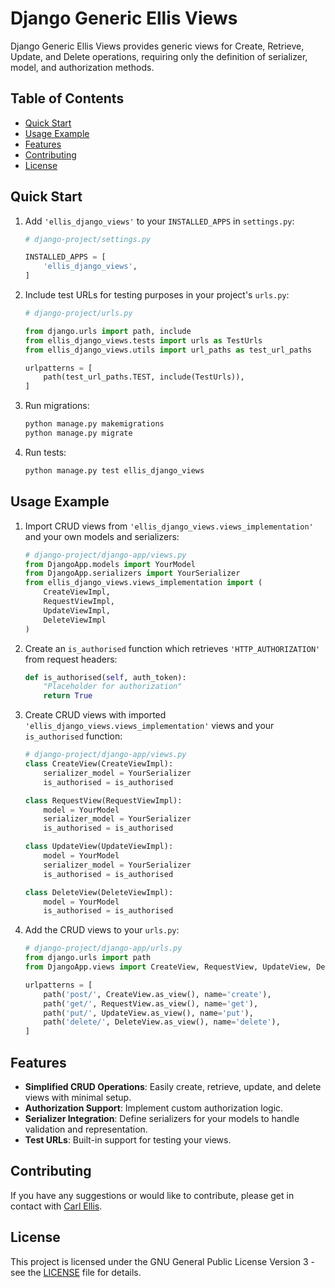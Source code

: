 # Django Generic Ellis Views

Django Generic Ellis Views provides generic views for Create, Retrieve, Update, and Delete operations, requiring only the definition of serializer, model, and authorization methods.

## Table of Contents
- [Quick Start](#quick-start)
- [Usage Example](#usage-example)
- [Features](#features)
- [Contributing](#contributing)
- [License](#license)

## Quick Start<a name="quick-start" />

1. Add `'ellis_django_views'` to your `INSTALLED_APPS` in `settings.py`:

    ```python
    # django-project/settings.py

    INSTALLED_APPS = [
        'ellis_django_views',
    ]
    ```

2. Include test URLs for testing purposes in your project's `urls.py`:

    ```python
    # django-project/urls.py

    from django.urls import path, include
    from ellis_django_views.tests import urls as TestUrls
    from ellis_django_views.utils import url_paths as test_url_paths

    urlpatterns = [
        path(test_url_paths.TEST, include(TestUrls)),
    ]
    ```

3. Run migrations:

    ```bash
    python manage.py makemigrations
    python manage.py migrate
    ```

4. Run tests:

    ```bash
    python manage.py test ellis_django_views
    ```

## Usage Example<a name="usage-example" />

1. Import CRUD views from `'ellis_django_views.views_implementation'` and your own models and serializers:

    ```python
    # django-project/django-app/views.py
    from DjangoApp.models import YourModel
    from DjangoApp.serializers import YourSerializer
    from ellis_django_views.views_implementation import (
        CreateViewImpl,
        RequestViewImpl,
        UpdateViewImpl,
        DeleteViewImpl
    )
    ```

2. Create an `is_authorised` function which retrieves `'HTTP_AUTHORIZATION'` from request headers:

    ```python
    def is_authorised(self, auth_token):
        "Placeholder for authorization"
        return True
    ```

3. Create CRUD views with imported `'ellis_django_views.views_implementation'` views and your `is_authorised` function:

    ```python
    # django-project/django-app/views.py
    class CreateView(CreateViewImpl):
        serializer_model = YourSerializer
        is_authorised = is_authorised

    class RequestView(RequestViewImpl):
        model = YourModel
        serializer_model = YourSerializer
        is_authorised = is_authorised

    class UpdateView(UpdateViewImpl):
        model = YourModel
        serializer_model = YourSerializer
        is_authorised = is_authorised

    class DeleteView(DeleteViewImpl):
        model = YourModel
        is_authorised = is_authorised
    ```

4. Add the CRUD views to your `urls.py`:

    ```python
    # django-project/django-app/urls.py
    from django.urls import path
    from DjangoApp.views import CreateView, RequestView, UpdateView, DeleteView

    urlpatterns = [
        path('post/', CreateView.as_view(), name='create'),
        path('get/', RequestView.as_view(), name='get'),
        path('put/', UpdateView.as_view(), name='put'),
        path('delete/', DeleteView.as_view(), name='delete'),
    ]
    ```

## Features<a name="features" />

- **Simplified CRUD Operations**: Easily create, retrieve, update, and delete views with minimal setup.
- **Authorization Support**: Implement custom authorization logic.
- **Serializer Integration**: Define serializers for your models to handle validation and representation.
- **Test URLs**: Built-in support for testing your views.

## Contributing<a name="contributing" />

If you have any suggestions or would like to contribute, please get in contact with [Carl Ellis](mailto:carl.ellis@hotmail.com.au).

## License<a name="license" />

This project is licensed under the GNU General Public License Version 3 - see the [LICENSE](LICENSE) file for details.